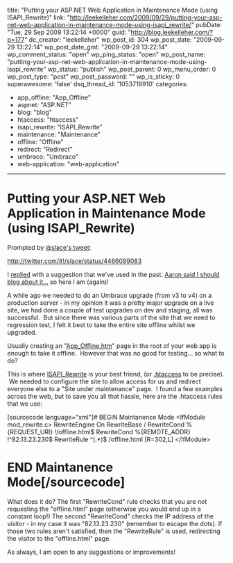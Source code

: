 title: "Putting your ASP.NET Web Application in Maintenance Mode (using ISAPI_Rewrite)"
link: "http://leekelleher.com/2009/09/29/putting-your-asp-net-web-application-in-maintenance-mode-using-isapi_rewrite/"
pubDate: "Tue, 29 Sep 2009 13:22:14 +0000"
guid: "http://blog.leekelleher.com/?p=177"
dc_creator: "leekelleher"
wp_post_id: 304
wp_post_date: "2009-09-29 13:22:14"
wp_post_date_gmt: "2009-09-29 13:22:14"
wp_comment_status: "open"
wp_ping_status: "open"
wp_post_name: "putting-your-asp-net-web-application-in-maintenance-mode-using-isapi_rewrite"
wp_status: "publish"
wp_post_parent: 0
wp_menu_order: 0
wp_post_type: "post"
wp_post_password: ""
wp_is_sticky: 0
superawesome: 'false'
dsq_thread_id: '1053718910'
categories:
  - app_offline: "App_Offline"
  - aspnet: "ASP.NET"
  - blog: "blog"
  - htaccess: "htaccess"
  - isapi_rewrite: "ISAPI_Rewrite"
  - maintenance: "Maintenance"
  - offline: "Offline"
  - redirect: "Redirect"
  - umbraco: "Umbraco"
  - web-application: "web-application"

---

# Putting your ASP.NET Web Application in Maintenance Mode (using ISAPI_Rewrite)

Prompted by <a href="http://twitter.com/slace/status/4466099083">@slace's tweet</a>:

http://twitter.com/#!/slace/status/4466099083

I <a href="http://twitter.com/leekelleher/status/4466197573">replied</a> with a suggestion that we've used in the past. <a href="http://twitter.com/slace/status/4466254905">Aaron said I should blog about it...</a> so here I am (again)!

A while ago we needed to do an Umbraco upgrade (from v3 to v4) on a production server - in my opinion it was a pretty major upgrade on a live site, we had done a couple of test upgrades on dev and staging, all was successful.  But since there was various parts of the site that we need to regression test, I felt it best to take the entire site offline whilst we upgraded.

Usually creating an "<a href="http://weblogs.asp.net/scottgu/archive/2005/10/06/426755.aspx">App_Offline.htm</a>" page in the root of your web app is enough to take it offline.  However that was no good for testing... so what to do?

This is where <a href="http://www.helicontech.com/isapi_rewrite/">ISAPI_Rewrite</a> is your best friend, (or <a href="http://en.wikipedia.org/wiki/Htaccess">.htaccess</a> to be precise).  We needed to configure the site to allow access for us and redirect everyone else to a "Site under maintenance" page.  I found a few examples across the web, but to save you all that hassle, here are the .htaccess rules that we use:

[sourcecode language="xml"]# BEGIN Maintanence Mode
&lt;IfModule mod_rewrite.c&gt;
RewriteEngine On
RewriteBase /
RewriteCond %{REQUEST_URI} !/offline.html$
RewriteCond %{REMOTE_ADDR} !^82.13.23.230$
RewriteRule ^(.*)$ /offline.html [R=302,L]
&lt;/IfModule&gt;
# END Maintanence Mode[/sourcecode]

What does it do? The first "RewriteCond" rule checks that you are not requesting the "offline.html" page (otherwise you would end up in a constant loop!) The second "RewriteCond" checks the IP address of the visitor - in my case it was "82.13.23.230" (remember to escape the dots). If those two rules aren't satisfied, then the "RewriteRule" is used, redirecting the visitor to the "offline.html" page.

As always, I am open to any suggestions or improvements!